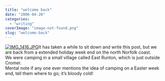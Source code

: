 ```yaml
---
title: "welcome back"
date: "2006-04-20"
categories: 
  - "writing"
coverImage: "image-not-found.png"
slug: "welcome-back"
---
```


[![IMG_1416.JPG](images/130943517_8bf376a6a3_m.jpg)](http://www.flickr.com/photos/funkylarma/130943517/ "Photo Sharing")It has taken a while to sit down and write this post, but we are back from a extended holiday week end on the north Norfolk coast.  
We were camping in a small village called East Runton, which is just outside Cromer.  
Mental note if any one ever mentions the idea of camping on a Easter week end, tell them where to go; it’s bloody cold!
